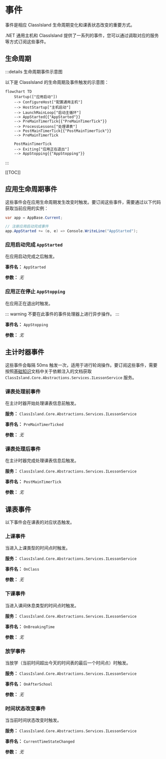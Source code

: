 # 事件

事件是相应 ClassIsland 生命周期变化和课表状态改变的重要方式。

.NET 通用主机和 ClassIsland 提供了一系列的事件，您可以通过调取对应的服务等方式订阅这些事件。

## 生命周期

:::details 生命周期事件示意图

以下是 ClassIsland 的生命周期及事件触发的示意图：

```mermaid
flowchart TD
    Startup(["应用启动"])
    --> ConfigureHost["配置通用主机"]
    --> HostStartup["主机启动"]
    --> LaunchMainLoop["启动主循环"]
    --> AppStarted{{"AppStarted"}}
    --> PreMainTimerTick{{"PreMainTimerTick"}}
    --> ProcessLessons["处理课表"]
    --> PostMainTimerTick{{"PostMainTimerTick"}}
    --> PreMainTimerTick

    PostMainTimerTick
    --> Exiting["应用正在退出"]
    --> AppStopping{{"AppStopping"}}
```

:::

[[TOC]]

## 应用生命周期事件

这些事件会在应用生命周期发生改变时触发。要订阅这些事件，需要通过以下代码获取当前应用的实例：

```csharp
var app = AppBase.Current;

// 注册应用启动完成事件
app.AppStarted += (o, e) => Console.WriteLine("AppStarted");
```

### 应用启动完成 `AppStarted`

在应用启动完成之后触发。

**事件名：** `AppStarted`

**参数：** _无_

### 应用正在停止 `AppStopping`

在应用正在退出时触发。

::: warning
不要在此事件的事件处理器上进行异步操作。
:::

**事件名：** `AppStopping`

**参数：** _无_

## 主计时器事件

这些事件会每隔 50ms 触发一次，适用于进行轮询操作。要订阅这些事件，需要按照[基础知识](./basics.md#依赖注入)文档中关于依赖注入的文档获取 `ClassIsland.Core.Abstractions.Services.ILessonService` 服务。

### 课表处理前事件

在主计时器开始处理课表信息前触发。

**服务：** `ClassIsland.Core.Abstractions.Services.ILessonService`

**事件名：** `PreMainTimerTicked`

**参数：** _无_

### 课表处理后事件

在主计时器完成处理课表信息后触发。

**服务：** `ClassIsland.Core.Abstractions.Services.ILessonService`

**事件名：** `PostMainTimerTick`

**参数：** _无_

## 课表事件

以下事件会在课表的对应状态触发。

### 上课事件

当进入上课类型的时间点时触发。

**服务：** `ClassIsland.Core.Abstractions.Services.ILessonService`

**事件名：** `OnClass`

**参数：** _无_

### 下课事件

当进入课间休息类型的时间点时触发。

**服务：** `ClassIsland.Core.Abstractions.Services.ILessonService`

**事件名：** `OnBreakingTime`

**参数：** _无_

### 放学事件

当放学（当前时间超出今天的时间表的最后一个时间点）时触发。

**服务：** `ClassIsland.Core.Abstractions.Services.ILessonService`

**事件名：** `OnAfterSchool`

**参数：** _无_

### 时间状态改变事件

当当前时间状态改变时触发。

**服务：** `ClassIsland.Core.Abstractions.Services.ILessonService`

**事件名：** `CurrentTimeStateChanged`

**参数：** _无_
